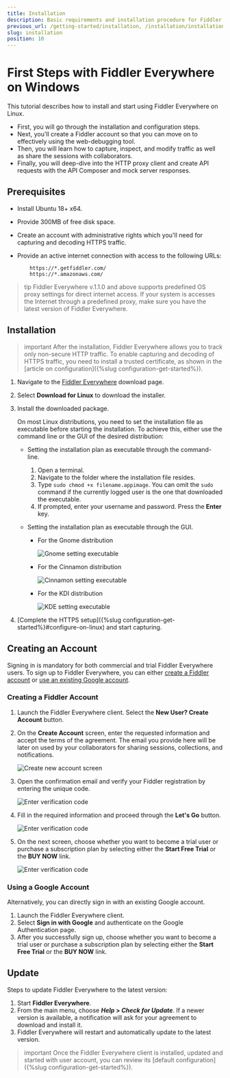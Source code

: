 ```yaml
---
title: Installation
description: Basic requirements and installation procedure for Fiddler Everywhere
previous_url: /getting-started/installation, /installation/installation-procedure
slug: installation
position: 10
---
```


# First Steps with Fiddler Everywhere on Windows

This tutorial describes how to install and start using Fiddler Everywhere on Linux.

* First, you will go through the installation and configuration steps.
* Next, you'll create a Fiddler account so that you can move on to effectively using the web-debugging tool.
* Then, you will learn how to capture, inspect, and modify traffic as well as share the sessions with collaborators.
* Finally, you will deep-dive into the HTTP proxy client and create API requests with the API Composer and mock server responses.

## Prerequisites

- Install Ubuntu 18+ x64.
- Provide 300MB of free disk space.
- Create an account with administrative rights which you'll need for capturing and decoding HTTPS traffic.
- Provide an active internet connection with access to the following URLs:

    ```
        https://*.getfiddler.com/
        https://*.amazonaws.com/
    ```

>tip Fiddler Everywhere v.1.1.0 and above supports predefined OS proxy settings for direct internet access. If your system is accesses the Internet through a predefined proxy, make sure you have the latest version of Fiddler Everywhere.

## Installation

>important After the installation, Fiddler Everywhere allows you to track only non-secure HTTP traffic. To enable capturing and decoding of HTTPS traffic, you need to install a trusted certificate, as shown in the [article on configuration]({%slug configuration-get-started%}).

1. Navigate to the [Fiddler Everywhere](https://www.telerik.com/download/fiddler-everywhere) download page.
1. Select **Download for Linux** to download the installer.
1. Install the downloaded package.

    On most Linux distributions, you need to set the installation file as executable before starting the installation. To achieve this, either use the command line or the GUI of the desired distribution:

    - Setting the installation plan as executable through the command-line.

        1. Open a terminal.
        1. Navigate to the folder where the installation file resides.
        1. Type `sudo chmod +x filename.appimage`. You can omit the `sudo` command if the currently logged user is the one that downloaded the executable.
        1. If prompted, enter your username and password. Press the **Enter** key.

    - Setting the installation plan as executable through the GUI.

        * For the Gnome distribution

          ![Gnome setting executable](../images/installation/exec-gnome.jpg)

        * For the Cinnamon distribution

          ![Cinnamon setting executable](../images/installation/exec-cinnamon.jpg)

        * For the KDI distribution

          ![KDE setting executable](../images/installation/exec-kde.jpg)

1. [Complete the HTTPS setup]({%slug configuration-get-started%}#configure-on-linux) and start capturing.

## Creating an Account

Signing in is mandatory for both commercial and trial Fiddler Everywhere users. To sign up to Fiddler Everywhere, you can either [create a Fiddler account](#create-fiddler-account) or [use an existing Google account](#use-google-account).

### Creating a Fiddler Account

1. Launch the Fiddler Everywhere client. Select the **New User? Create Account** button.
1. On the **Create Account** screen, enter the requested information and accept the terms of the agreement. The email you provide here will be later on used by your collaborators for sharing sessions, collections, and notifications.

    ![Create new account screen](../images/login/create-acc-screen.png)

1. Open the confirmation email and verify your Fiddler registration by entering the unique code.

    ![Enter verification code](../images/login/create-acc-screen-code-confirmation.png)

1. Fill in the required information and proceed through the **Let's Go** button.

    ![Enter verification code](../images/login/create-acc-screen-basic-info.png)

1. On the next screen, choose whether you want to become a trial user or purchase a subscription plan by selecting either the **Start Free Trial** or the **BUY NOW** link.

    ![Enter verification code](../images/login/create-acc-screen-free-trial.png)

### Using a Google Account

Alternatively, you can directly sign in with an existing Google account.

1. Launch the Fiddler Everywhere client.
1. Select **Sign in with Google** and authenticate on the Google Authentication page.
1. After you successfully sign up, choose whether you want to become a trial user or purchase a subscription plan by selecting either the **Start Free Trial** or the **BUY NOW** link.

## Update

Steps to update Fiddler Everywhere to the latest version:

1. Start __Fiddler Everywhere__.
1. From the main menu, choose **_Help_ > _Check for Update_**. If a newer version is available, a notification will ask for your agreement to download and install it.
1. Fiddler Everywhere will restart and automatically update to the latest version.

>important Once the Fiddler Everywhere client is installed, updated and started with user account, you can review its [default configuration]({%slug configuration-get-started%}).

